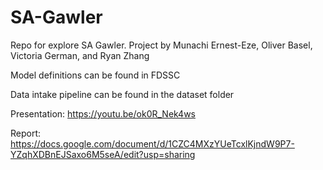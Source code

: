 # SA-Gawler
Repo for explore SA Gawler. Project by Munachi Ernest-Eze, Oliver Basel, Victoria German, and Ryan Zhang

Model definitions can be found in FDSSC

Data intake pipeline can be found in the dataset folder

Presentation: https://youtu.be/ok0R_Nek4ws

Report: https://docs.google.com/document/d/1CZC4MXzYUeTcxlKjndW9P7-YZqhXDBnEJSaxo6M5seA/edit?usp=sharing
